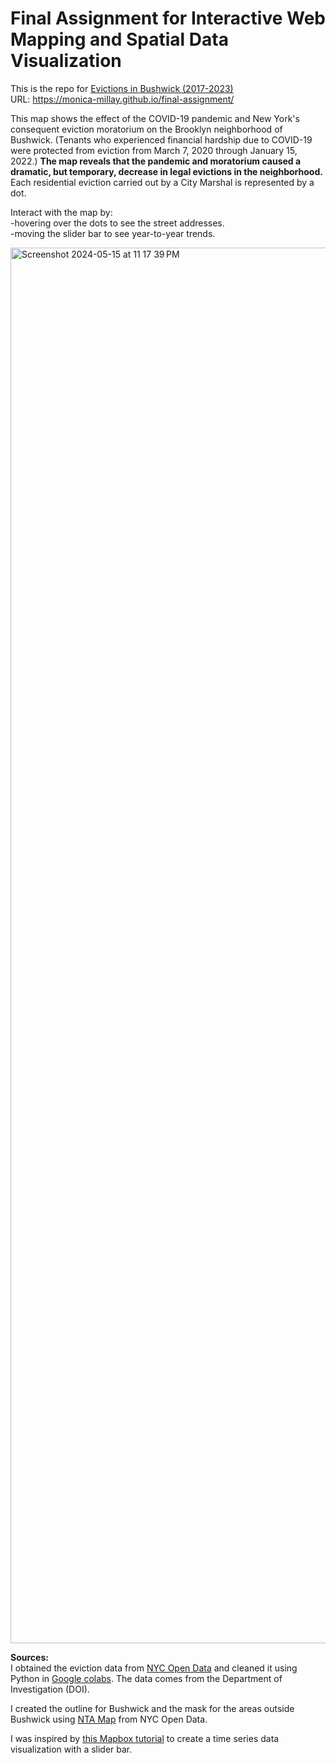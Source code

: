 <h1>Final Assignment for Interactive Web Mapping and Spatial Data Visualization</h1>

This is the repo for <a href="https://monica-millay.github.io/final-assignment/" target="_blank">Evictions in Bushwick (2017-2023)</a> <br>
URL: https://monica-millay.github.io/final-assignment/

This map shows the effect of the COVID-19 pandemic and New York's consequent eviction moratorium on the Brooklyn neighborhood of Bushwick. (Tenants who experienced financial hardship due to COVID-19 were protected from eviction from March 7, 2020 through January 15, 2022.) <strong>The map reveals that the pandemic and moratorium caused a dramatic, but temporary, decrease in legal evictions in the neighborhood.</strong> Each residential eviction carried out by a City Marshal is represented by a dot. 

Interact with the map by:<br>
-hovering over the dots to see the street addresses.<br>
-moving the slider bar to see year-to-year trends.<br>

<img width="2233" alt="Screenshot 2024-05-15 at 11 17 39 PM" src="https://github.com/monica-millay/final-assignment/assets/165329154/3b6c87b5-d9f8-4adb-955a-1b5048cbc3c3"><br>

<strong>Sources:</strong><br>
I obtained the eviction data from <a href="https://data.cityofnewyork.us/City-Government/Evictions/6z8x-wfk4/about_data" target="_blank">NYC Open Data</a> and cleaned it using Python in <a href="https://colab.research.google.com/drive/1mQNZ1t923709twkvkEiIIiKUiPnMfhHh?usp=sharing" target="_blank">Google colabs</a>. The data comes from the Department of Investigation (DOI).

I created the outline for Bushwick and the mask for the areas outside Bushwick using <a href="https://data.cityofnewyork.us/City-Government/NTA-map/d3qk-pfyz" target="_blank">NTA Map</a> from NYC Open Data.

I was inspired by <a href="https://docs.mapbox.com/help/tutorials/show-changes-over-time/" target="_blank">this Mapbox tutorial</a> to create a time series data visualization with a slider bar. 



